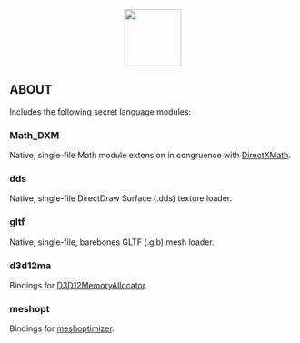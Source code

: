 <p align="center">
  <img src="https://github.com/user-attachments/assets/03e7a68d-ae65-4db0-82ca-44e1e3d7f606" width=100px></img>
</p>

## ABOUT

Includes the following secret language modules:

### Math_DXM

Native, single-file Math module extension in congruence with [DirectXMath](https://github.com/microsoft/DirectXMath).

### dds

Native, single-file DirectDraw Surface (.dds) texture loader.

### gltf

Native, single-file, barebones GLTF (.glb) mesh loader.

### d3d12ma

Bindings for [D3D12MemoryAllocator](https://github.com/GPUOpen-LibrariesAndSDKs/D3D12MemoryAllocator).

### meshopt

Bindings for [meshoptimizer](https://github.com/zeux/meshoptimizer).
